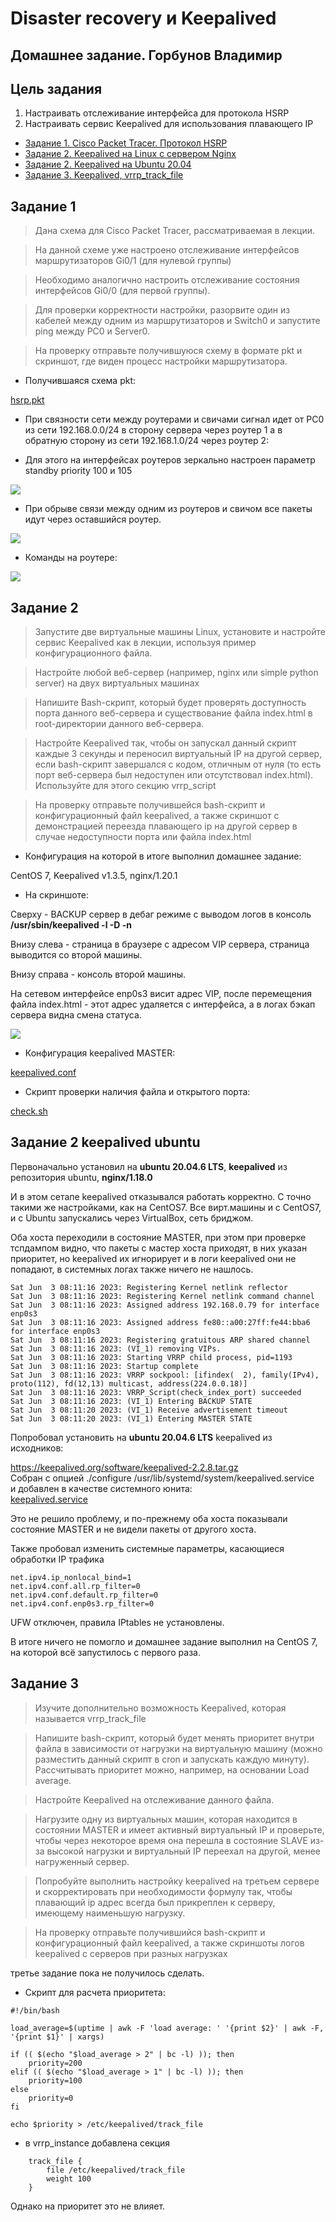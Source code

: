 # Disaster recovery и Keepalived
## Домашнее задание. Горбунов Владимир

## Цель задания
1. Настраивать отслеживание интерфейса для протокола HSRP
2. Настраивать сервис Keepalived для использования плавающего IP



- [Задание 1. Cisco Packet Tracer. Протокол HSRP](#Задание-1)
- [Задание 2. Keepalived на Linux с сервером Nginx](#Задание-2)  
- [Задание 2. Keepalived на Ubuntu 20.04](#Задание-2-keepalived-ubuntu) 
- [Задание 3. Keepalived, vrrp_track_file](#Задание-3)  


## Задание 1
>Дана схема для Cisco Packet Tracer, рассматриваемая в лекции.

>На данной схеме уже настроено отслеживание интерфейсов маршрутизаторов Gi0/1 (для нулевой группы)

>Необходимо аналогично настроить отслеживание состояния интерфейсов Gi0/0 (для первой группы).

>Для проверки корректности настройки, разорвите один из кабелей между одним из маршрутизаторов и Switch0 и запустите ping между PC0 и Server0.

>На проверку отправьте получившуюся схему в формате pkt и скриншот, где виден процесс настройки маршрутизатора.

- Получившаяся схема pkt:

[hsrp.pkt](hsrp.pkt)

- При связности сети между роутерами и свичами сигнал идет от PC0 из сети 192.168.0.0/24 в сторону сервера через роутер 1 а в обратную сторону из сети 192.168.1.0/24 через роутер 2:

- Для этого на интерфейсах роутеров зеркально настроен параметр standby priority 100 и 105

![](img/cisco_connected.gif)

- При обрыве связи между одним из роутеров и свичом все пакеты идут через оставшийся роутер. 

![](img/cisco_disconnect.gif)

- Команды на роутере:

![](img/cisco_packet_tracer.jpg)

## Задание 2
>Запустите две виртуальные машины Linux, установите и настройте сервис Keepalived как в лекции, используя пример конфигурационного файла.

>Настройте любой веб-сервер (например, nginx или simple python server) на двух виртуальных машинах

>Напишите Bash-скрипт, который будет проверять доступность порта данного веб-сервера и существование файла index.html в root-директории данного веб-сервера.

>Настройте Keepalived так, чтобы он запускал данный скрипт каждые 3 секунды и переносил виртуальный IP на другой сервер, если bash-скрипт завершался с кодом, отличным от нуля (то есть порт веб-сервера был недоступен или отсутствовал index.html). Используйте для этого секцию vrrp_script

>На проверку отправьте получившейся bash-скрипт и конфигурационный файл keepalived, а также скриншот с демонстрацией переезда плавающего ip на другой сервер в случае недоступности порта или файла index.html

- Конфигурация на которой в итоге выполнил домашнее задание:

CentOS 7, Keepalived v1.3.5, nginx/1.20.1

- На скриншоте:

Сверху - BACKUP сервер в дебаг режиме с выводом логов в консоль **/usr/sbin/keepalived -l -D -n** 

Внизу слева - страница в браузере с адресом VIP сервера, страница выводится со второй машины. 

Внизу справа - консоль второй машины. 

На сетевом интерфейсе enp0s3 висит адрес VIP, 
после перемещения файла index.html - этот адрес удаляется с интерфейса, а в логах бэкап сервера видна смена статуса. 


![](img/1.jpg)

- Конфигурация keepalived MASTER:

[keepalived.conf](./keepalived.conf)

- Скрипт проверки наличия файла и открытого порта:

[check.sh](./check.sh)


## Задание 2 keepalived ubuntu

Первоначально установил на **ubuntu 20.04.6 LTS**, **keepalived** из репозитория ubuntu, **nginx/1.18.0** 

И в этом сетапе keepalived отказывался работать корректно. 
С точно такими же настройками, как на CentOS7.
Все вирт.машины и с CentOS7, и с Ubuntu запускались через VirtualBox, сеть бриджом. 

Оба хоста переходили в состояние MASTER, при этом при проверке тспдампом видно, что пакеты с мастер хоста приходят, в них указан приоритет, но keepalived их игнорирует и в логи keepalived они не попадают, в системных логах также ничего не нашлось.
```
Sat Jun  3 08:11:16 2023: Registering Kernel netlink reflector
Sat Jun  3 08:11:16 2023: Registering Kernel netlink command channel
Sat Jun  3 08:11:16 2023: Assigned address 192.168.0.79 for interface enp0s3
Sat Jun  3 08:11:16 2023: Assigned address fe80::a00:27ff:fe44:bba6 for interface enp0s3
Sat Jun  3 08:11:16 2023: Registering gratuitous ARP shared channel
Sat Jun  3 08:11:16 2023: (VI_1) removing VIPs.
Sat Jun  3 08:11:16 2023: Starting VRRP child process, pid=1193
Sat Jun  3 08:11:16 2023: Startup complete
Sat Jun  3 08:11:16 2023: VRRP sockpool: [ifindex(  2), family(IPv4), proto(112), fd(12,13) multicast, address(224.0.0.18)]
Sat Jun  3 08:11:16 2023: VRRP_Script(check_index_port) succeeded
Sat Jun  3 08:11:16 2023: (VI_1) Entering BACKUP STATE
Sat Jun  3 08:11:20 2023: (VI_1) Receive advertisement timeout
Sat Jun  3 08:11:20 2023: (VI_1) Entering MASTER STATE
```

Попробовал установить на **ubuntu 20.04.6 LTS** keepalived из исходников:

https://keepalived.org/software/keepalived-2.2.8.tar.gz <br>
Собран с опцией ./configure /usr/lib/systemd/system/keepalived.service<br>
и добавлен в качестве системного юнита:<br>
[keepalived.service](./keepalived.service)

Это не решило проблему, и по-прежнему оба хоста показывали состояние MASTER и не видели пакеты от другого хоста. 

Также пробовал изменить системные параметры, касающиеся обработки IP трафика
```
net.ipv4.ip_nonlocal_bind=1 
net.ipv4.conf.all.rp_filter=0 
net.ipv4.conf.default.rp_filter=0 
net.ipv4.conf.enp0s3.rp_filter=0
```
UFW отключен, правила IPtables не установлены.

В итоге ничего не помогло и домашнее задание выполнил на CentOS 7, на которой всё запустилось с первого раза. 


## Задание 3
>Изучите дополнительно возможность Keepalived, которая называется vrrp_track_file

>Напишите bash-скрипт, который будет менять приоритет внутри файла в зависимости от нагрузки на виртуальную машину (можно разместить данный скрипт в cron и запускать каждую минуту). Рассчитывать приоритет можно, например, на основании Load average.

>Настройте Keepalived на отслеживание данного файла.

>Нагрузите одну из виртуальных машин, которая находится в состоянии MASTER и имеет активный виртуальный IP и проверьте, чтобы через некоторое время она перешла в состояние SLAVE из-за высокой нагрузки и виртуальный IP переехал на другой, менее нагруженный сервер.

>Попробуйте выполнить настройку keepalived на третьем сервере и скорректировать при необходимости формулу так, чтобы плавающий ip адрес всегда был прикреплен к серверу, имеющему наименьшую нагрузку.

>На проверку отправьте получившийся bash-скрипт и конфигурационный файл keepalived, а также скриншоты логов keepalived с серверов при разных нагрузках

третье задание пока не получилось сделать. 

- Скрипт для расчета приоритета:
```
#!/bin/bash

load_average=$(uptime | awk -F 'load average: ' '{print $2}' | awk -F, '{print $1}' | xargs)

if (( $(echo "$load_average > 2" | bc -l) )); then
    priority=200
elif (( $(echo "$load_average > 1" | bc -l) )); then
    priority=100
else
    priority=0
fi

echo $priority > /etc/keepalived/track_file
```
- в vrrp_instance добавлена секция
```
    track_file {
        file /etc/keepalived/track_file
        weight 100
    }
```
Однако на приоритет это не влияет.